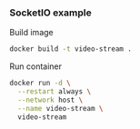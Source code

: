### SocketIO example

Build image
```bash
docker build -t video-stream .
```

Run container
```bash
docker run -d \
  --restart always \
  --network host \
  --name video-stream \
  video-stream
```
